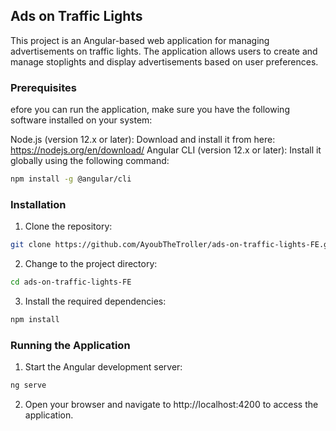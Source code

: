 ## Ads on Traffic Lights

This project is an Angular-based web application for managing advertisements on traffic lights. The application allows users to create and manage stoplights and display advertisements based on user preferences.

### Prerequisites

efore you can run the application, make sure you have the following software installed on your system:

Node.js (version 12.x or later): Download and install it from here: https://nodejs.org/en/download/
Angular CLI (version 12.x or later): Install it globally using the following command:
``` sh
npm install -g @angular/cli
```

### Installation

1. Clone the repository:
``` sh
git clone https://github.com/AyoubTheTroller/ads-on-traffic-lights-FE.git
```
2. Change to the project directory:
``` sh
cd ads-on-traffic-lights-FE
```
3. Install the required dependencies:
``` sh
npm install
``` 

### Running the Application
1. Start the Angular development server:
``` sh
ng serve
``` 

2. Open your browser and navigate to http://localhost:4200 to access the application.





